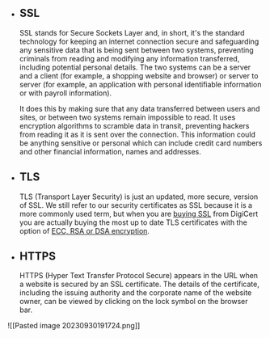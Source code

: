 - ## SSL

	SSL stands for Secure Sockets Layer and, in short, it's the standard technology for keeping an internet connection secure and safeguarding any sensitive data that is being sent between two systems, preventing criminals from reading and modifying any information transferred, including potential personal details. The two systems can be a server and a client (for example, a shopping website and browser) or server to server (for example, an application with personal identifiable information or with payroll information).
	
	It does this by making sure that any data transferred between users and sites, or between two systems remain impossible to read. It uses encryption algorithms to scramble data in transit, preventing hackers from reading it as it is sent over the connection. This information could be anything sensitive or personal which can include credit card numbers and other financial information, names and addresses.

- ## TLS
	TLS (Transport Layer Security) is just an updated, more secure, version of SSL. We still refer to our security certificates as SSL because it is a more commonly used term, but when you are [buying SSL](https://www.websecurity.symantec.com/ssl-certificate?inid=infoctr_buylink_sslhome) from DigiCert you are actually buying the most up to date TLS certificates with the option of [ECC, RSA or DSA encryption](https://www.websecurity.symantec.com/security-topics/how-ssl-works).

- ## HTTPS
	HTTPS (Hyper Text Transfer Protocol Secure) appears in the URL when a website is secured by an SSL certificate. The details of the certificate, including the issuing authority and the corporate name of the website owner, can be viewed by clicking on the lock symbol on the browser bar.

![[Pasted image 20230930191724.png]]